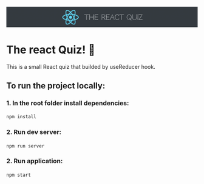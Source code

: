 ![Banner](./banner.png)

# The react Quiz! 💪

This is a small React quiz that builded by useReducer hook.

## To run the project locally:

### 1. In the root folder install dependencies:
`npm install`

### 2. Run dev server:
`npm run server`

### 2. Run application:
`npm start`